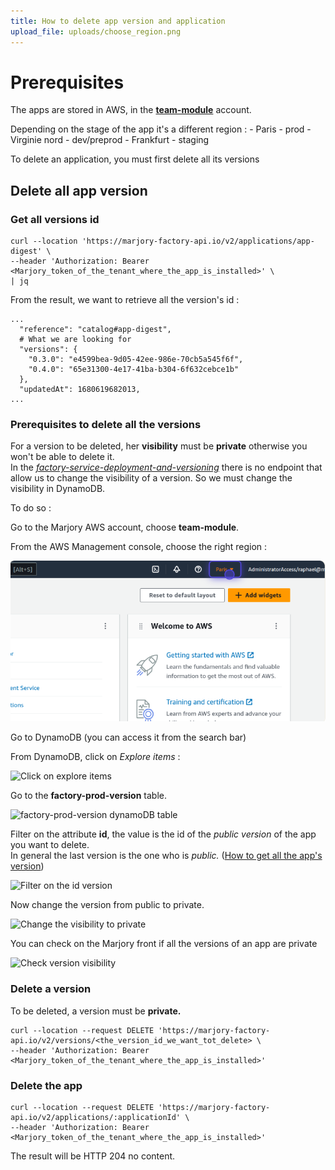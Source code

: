 ```yaml
---
title: How to delete app version and application
upload_file: uploads/choose_region.png
---
```

# Prerequisites

T﻿he apps are stored in AWS, in the **[team-module](https://marjory.awsapps.com/start#/)** account.

D﻿epending on the stage of the app it's a different region :
-﻿ Paris - prod
-﻿ Virginie nord - dev/preprod
-﻿ Frankfurt - staging

To delete an application, you must first delete all its versions

## ﻿Delete all app version

### G﻿et all versions id

```shell
curl --location 'https://marjory-factory-api.io/v2/applications/app-digest' \
--header 'Authorization: Bearer <Marjory_token_of_the_tenant_where_the_app_is_installed>' \
| jq 
```

From the result, we want to retrieve all the version's id :

```jsonc
...
  "reference": "catalog#app-digest",
  # What we are looking for
  "versions": {
    "0.3.0": "e4599bea-9d05-42ee-986e-70cb5a545f6f",
    "0.4.0": "65e31300-4e17-41ba-b304-6f632cebce1b"
  },
  "updatedAt": 1680619682013,
...
```

### P﻿rerequisites to delete all the versions

F﻿or a version to be deleted, her **visibility** must be **private** otherwise you won't be able to delete it.\
I﻿n the *[factory-service-deployment-and-versioning](https://gitlab.com/marjory/factory/factory-service-deployment-and-versioning/-/blob/main/src/versions/versions.controller.ts)* there is no endpoint that allow us to change the visibility of a version. So we must change the visibility in DynamoDB.

T﻿o do so :

G﻿o to the Marjory AWS account, choose **team-module**.

From the AWS Management console, choose the right region :

![How to choose a region](https://raw.githubusercontent.com/Musubi42/devOps/musudoc/docs/Marjory/appbuilder/howtodeleteapp/uploads/choose_region.png)

G﻿o to DynamoDB (you can access it from the search bar)

F﻿rom DynamoDB, click on *Explore items* :

![Click on explore items](/img/screenshot-from-2023-07-12-17-48-24.png "Explore Items")

G﻿o to the **factory-prod-version** table.

![](/img/screenshot-from-2023-07-13-15-55-31.png "factory-prod-version dynamoDB table")

F﻿ilter on the attribute **id**, the value is the id of the *public version* of the app you want to delete.\
I﻿n general the last version is the one who is *public.* ([How to get all the app's version](https://docs.musubi.dev/docs/marjory/appbuilder/howtodeleteapp/#get-all-versions-id))

![](/img/screenshot-from-2023-07-13-15-55-14.png "Filter on the id version")

N﻿ow change the version from public to private.

![](/img/screenshot-from-2023-07-13-16-01-30.png "Change the visibility to private")

 ﻿You can check on the Marjory front if all the versions of an app are private

![](/img/screenshot-from-2023-07-13-16-04-35.png "Check version visibility")

### D﻿elete a version

T﻿o be deleted, a version must be **private.**

```shell
curl --location --request DELETE 'https://marjory-factory-api.io/v2/versions/<the_version_id_we_want_tot_delete> \
--header 'Authorization: Bearer <Marjory_token_of_the_tenant_where_the_app_is_installed>'
```

### D﻿elete the app 

```shell
curl --location --request DELETE 'https://marjory-factory-api.io/v2/applications/:applicationId' \
--header 'Authorization: Bearer <Marjory_token_of_the_tenant_where_the_app_is_installed>'
```

T﻿he result will be HTTP 204 no content.